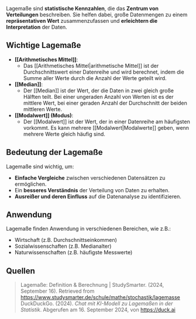 Lagemaße sind **statistische Kennzahlen**, die das **Zentrum von Verteilungen** beschreiben. Sie helfen dabei, große Datenmengen zu einem **repräsentativen Wert** zusammenzufassen und **erleichtern die Interpretation** der Daten.

## Wichtige Lagemaße
- **[[Arithmetisches Mittel]]**: 
  - Das [[Arithmetisches Mittel|arithmetische Mittel]] ist der Durchschnittswert einer Datenreihe und wird berechnet, indem die Summe aller Werte durch die Anzahl der Werte geteilt wird.
- **[[Median]]**: 
  - Der [[Median]] ist der Wert, der die Daten in zwei gleich große Hälften teilt. Bei einer ungeraden Anzahl von Werten ist es der mittlere Wert, bei einer geraden Anzahl der Durchschnitt der beiden mittleren Werte.
- **[[Modalwert]] (Modus)**: 
  - Der [[Modalwert]] ist der Wert, der in einer Datenreihe am häufigsten vorkommt. Es kann mehrere [[Modalwert|Modalwerte]] geben, wenn mehrere Werte gleich häufig sind.

## Bedeutung der Lagemaße
Lagemaße sind wichtig, um:
- **Einfache Vergleiche** zwischen verschiedenen Datensätzen zu ermöglichen.
- Ein **besseres Verständnis** der Verteilung von Daten zu erhalten.
- **Ausreißer und deren Einfluss** auf die Datenanalyse zu identifizieren.

## Anwendung
Lagemaße finden Anwendung in verschiedenen Bereichen, wie z.B.:
- Wirtschaft (z.B. Durchschnittseinkommen)
- Sozialwissenschaften (z.B. Medianalter)
- Naturwissenschaften (z.B. häufigste Messwerte)

## Quellen

> Lagemaße: Definition & Berechnung | StudySmarter. (2024, September 16). Retrieved from https://www.studysmarter.de/schule/mathe/stochastik/lagemasse
> DuckDuckGo. (2024). *Chat mit KI-Modell zu Lagemaßen in der Statistik*. Abgerufen am 16. September 2024, von https://duck.ai